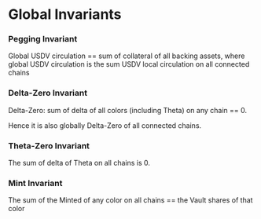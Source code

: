 # Global Invariants

### Pegging Invariant

Global USDV circulation == sum of collateral of all backing assets, where global USDV circulation is the sum USDV local circulation on all connected chains

### Delta-Zero Invariant&#x20;

Delta-Zero: sum of delta of all colors (including Theta) on any chain == 0.

Hence it is also globally Delta-Zero of all connected chains.

### Theta-Zero Invariant

The sum of delta of Theta on all chains is 0.&#x20;

### Mint Invariant

The sum of the Minted of any color on all chains == the Vault shares of that color
